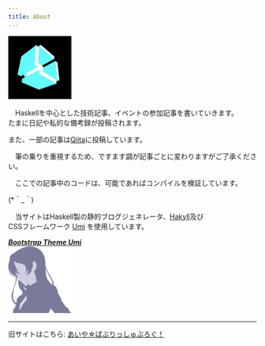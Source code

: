 ```yaml
---
title: About
---
```


![aiya000-icon](/images/aiya000-profile_icon.png)

　Haskellを中心とした技術記事、イベントの参加記事を書いていきます。  
たまに日記や私的な備考録が投稿されます。

また、一部の記事は[Qiita](http://qiita.com/aiya000)に投稿しています。

　筆の乗りを重視するため、ですます調が記事ごとに変わりますがご了承ください。

　ここでの記事中のコードは、可能であればコンパイルを検証しています。

(\*＾\_＾)

　当サイトはHaskell製の静的ブログジェネレータ、[Hakyll](http://jaspervdj.be/hakyll)及び  
CSSフレームワーク [Umi](http://nkmr6194.github.io/Umi/) を使用しています。

***[Bootstrap Theme Umi](http://nkmr6194.github.io/Umi/)***  
[![umi-image](/images/umi.png)](http://nkmr6194.github.io/Umi/)

- - -

旧サイトはこちら: [あいや☆ぱぶりっしゅぶろぐ！](http://gcc0aiya000.blog.fc2.com/)
